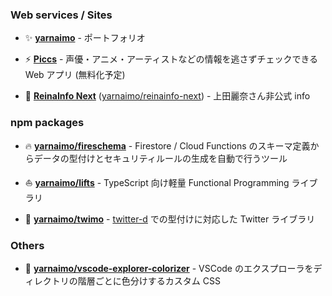 ### Web services / Sites

- ✨ **[yarnaimo](https://yarnaimo.now.sh)** - ポートフォリオ

- ⚡ **[Piccs](https://piccs.app)** - 声優・アニメ・アーティストなどの情報を逃さずチェックできる Web アプリ (無料化予定)

- 🌸 **[ReinaInfo Next](https://reinainfo-next.web.app)** ([yarnaimo/reinainfo-next](https://github.com/yarnaimo/reinainfo-next)) - 上田麗奈さん非公式 info

### npm packages

- 🔥 **[yarnaimo/fireschema](https://github.com/yarnaimo/fireschema)** - Firestore / Cloud Functions のスキーマ定義からデータの型付けとセキュリティルールの生成を自動で行うツール

- ⛵ **[yarnaimo/lifts](https://github.com/yarnaimo/lifts)** - TypeScript 向け軽量 Functional Programming ライブラリ

- 💬 **[yarnaimo/twimo](https://github.com/yarnaimo/twimo)** - [twitter-d](https://github.com/abraham/twitter-d) での型付けに対応した Twitter ライブラリ

### Others

- 🌈 **[yarnaimo/vscode-explorer-colorizer](https://github.com/yarnaimo/vscode-explorer-colorizer)** - VSCode のエクスプローラをディレクトリの階層ごとに色分けするカスタム CSS
